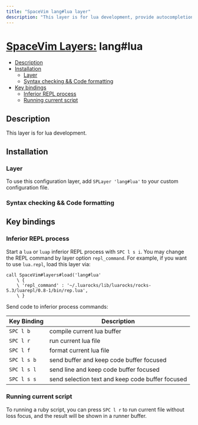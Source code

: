 ```yaml
---
title: "SpaceVim lang#lua layer"
description: "This layer is for lua development, provide autocompletion, syntax checking, code format for lua file."
---
```


# [SpaceVim Layers:](https://spacevim.org/layers) lang#lua

<!-- vim-markdown-toc GFM -->

* [Description](#description)
* [Installation](#installation)
  * [Layer](#layer)
  * [Syntax checking && Code formatting](#syntax-checking--code-formatting)
* [Key bindings](#key-bindings)
  * [Inferior REPL process](#inferior-repl-process)
  * [Running current script](#running-current-script)

<!-- vim-markdown-toc -->

## Description

This layer is for lua development.

## Installation

### Layer

To use this configuration layer, add `SPLayer 'lang#lua'` to your custom configuration file.

### Syntax checking && Code formatting


## Key bindings

### Inferior REPL process

Start a `lua` or `luap` inferior REPL process with `SPC l s i`.  You may change the REPL command by layer option `repl_command`. For example, if you want to use `lua.repl`, load this layer via:

```vim
call SpaceVim#layers#load('lang#lua'
    \ {
    \ 'repl_command' : '~/.luarocks/lib/luarocks/rocks-5.3/luarepl/0.8-1/bin/rep.lua',
    \ }
```

Send code to inferior process commands:

| Key Binding | Description                                      |
| ----------- | ------------------------------------------------ |
| `SPC l b`   | compile current lua buffer                       |
| `SPC l r`   | run current lua file                             |
| `SPC l f`   | format current lua file                          |
| `SPC l s b` | send buffer and keep code buffer focused         |
| `SPC l s l` | send line and keep code buffer focused           |
| `SPC l s s` | send selection text and keep code buffer focused |


### Running current script

To running a ruby script, you can press `SPC l r` to run current file without loss focus, and the result will be shown in a runner buffer.
